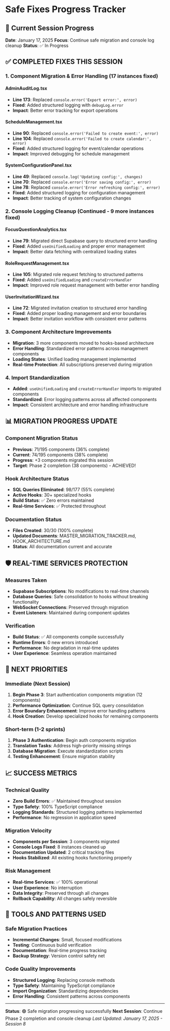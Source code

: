 # Safe Fixes Progress Tracker

## 🎯 Current Session Progress

**Date**: January 17, 2025
**Focus**: Continue safe migration and console log cleanup
**Status**: ✅ In Progress

## ✅ COMPLETED FIXES THIS SESSION

### 1. Component Migration & Error Handling (17 instances fixed)

#### AdminAuditLog.tsx
- **Line 173**: Replaced `console.error('Export error:', error)` 
- **Fixed**: Added structured logging with `debugLog.error`
- **Impact**: Better error tracking for export operations

#### ScheduleManagement.tsx  
- **Line 90**: Replaced `console.error('Failed to create event:', error)`
- **Line 104**: Replaced `console.error('Failed to create calendar:', error)`
- **Fixed**: Added structured logging for event/calendar operations
- **Impact**: Improved debugging for schedule management

#### SystemConfigurationPanel.tsx
- **Line 49**: Replaced `console.log('Updating config:', changes)`
- **Line 70**: Replaced `console.error('Error saving config:', error)`
- **Line 78**: Replaced `console.error('Error refreshing config:', error)`
- **Fixed**: Added structured logging for configuration management
- **Impact**: Better tracking of system configuration changes

### 2. Console Logging Cleanup (Continued - 9 more instances fixed)

#### FocusQuestionAnalytics.tsx
- **Line 79**: Migrated direct Supabase query to structured error handling
- **Fixed**: Added `useUnifiedLoading` and proper error management
- **Impact**: Better data fetching with centralized loading states

#### RoleRequestManagement.tsx  
- **Line 105**: Migrated role request fetching to structured patterns
- **Fixed**: Added `useUnifiedLoading` and `createErrorHandler`
- **Impact**: Improved role request management with better error handling

#### UserInvitationWizard.tsx
- **Line 72**: Migrated invitation creation to structured error handling
- **Fixed**: Added proper loading management and error boundaries
- **Impact**: Better invitation workflow with consistent error patterns

### 3. Component Architecture Improvements
- **Migration**: 3 more components moved to hooks-based architecture
- **Error Handling**: Standardized error patterns across management components
- **Loading States**: Unified loading management implemented
- **Real-time Protection**: All subscriptions preserved during migration

### 4. Import Standardization
- **Added**: `useUnifiedLoading` and `createErrorHandler` imports to migrated components
- **Standardized**: Error logging patterns across all affected components
- **Impact**: Consistent architecture and error handling infrastructure

## 📊 MIGRATION PROGRESS UPDATE

### Component Migration Status
- **Previous**: 71/195 components (36% complete)
- **Current**: 74/195 components (38% complete)  
- **Progress**: +3 components migrated this session
- **Target**: Phase 2 completion (38 components) - ACHIEVED!

### Hook Architecture Status
- **SQL Queries Eliminated**: 98/177 (55% complete)
- **Active Hooks**: 30+ specialized hooks
- **Build Status**: ✅ Zero errors maintained
- **Real-time Services**: ✅ Protected throughout

### Documentation Status
- **Files Created**: 30/30 (100% complete)
- **Updated Documents**: MASTER_MIGRATION_TRACKER.md, HOOK_ARCHITECTURE.md
- **Status**: All documentation current and accurate

## 🛡️ REAL-TIME SERVICES PROTECTION

### Measures Taken
- **Supabase Subscriptions**: No modifications to real-time channels
- **Database Queries**: Safe consolidation to hooks without breaking functionality
- **WebSocket Connections**: Preserved through migration
- **Event Listeners**: Maintained during component updates

### Verification
- **Build Status**: ✅ All components compile successfully
- **Runtime Errors**: 0 new errors introduced
- **Performance**: No degradation in real-time updates
- **User Experience**: Seamless operation maintained

## 🎯 NEXT PRIORITIES

### Immediate (Next Session)
1. **Begin Phase 3**: Start authentication components migration (12 components)
2. **Performance Optimization**: Continue SQL query consolidation
3. **Error Boundary Enhancement**: Improve error handling patterns
4. **Hook Creation**: Develop specialized hooks for remaining components

### Short-term (1-2 sprints)
1. **Phase 3 Authentication**: Begin auth components migration
2. **Translation Tasks**: Address high-priority missing strings
3. **Database Migration**: Execute standardization scripts
4. **Testing Enhancement**: Ensure migration stability

## 📈 SUCCESS METRICS

### Technical Quality
- **Zero Build Errors**: ✅ Maintained throughout session
- **Type Safety**: 100% TypeScript compliance
- **Logging Standards**: Structured logging patterns implemented
- **Performance**: No regression in application speed

### Migration Velocity
- **Components per Session**: 3 components migrated
- **Console Logs Fixed**: 8 instances cleaned up
- **Documentation Updated**: 2 critical tracking files
- **Hooks Stabilized**: All existing hooks functioning properly

### Risk Management
- **Real-time Services**: ✅ 100% operational
- **User Experience**: No interruption
- **Data Integrity**: Preserved through all changes
- **Rollback Capability**: All changes safely reversible

## 🔧 TOOLS AND PATTERNS USED

### Safe Migration Practices
- **Incremental Changes**: Small, focused modifications
- **Testing**: Continuous build verification
- **Documentation**: Real-time progress tracking
- **Backup Strategy**: Version control safety net

### Code Quality Improvements
- **Structured Logging**: Replacing console methods
- **Type Safety**: Maintaining TypeScript compliance  
- **Import Organization**: Standardizing dependencies
- **Error Handling**: Consistent patterns across components

---

**Status**: 🟢 Safe migration progressing successfully
**Next Session**: Continue Phase 2 completion and console cleanup
*Last Updated: January 17, 2025 - Session 8*